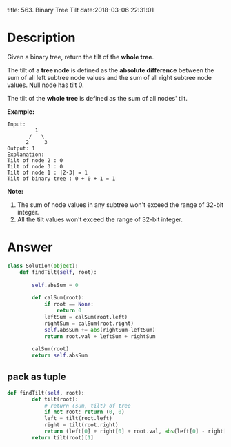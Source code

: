 title: 563. Binary Tree Tilt
date:2018-03-06 22:31:01

# Description
Given a binary tree, return the tilt of the **whole tree**.

The tilt of a **tree node** is defined as the **absolute difference** between the sum of all left subtree node values and the sum of all right subtree node values. Null node has tilt 0.

The tilt of the **whole tree** is defined as the sum of all nodes' tilt.

**Example:**
```
Input: 
         1
       /   \
      2     3
Output: 1
Explanation: 
Tilt of node 2 : 0
Tilt of node 3 : 0
Tilt of node 1 : |2-3| = 1
Tilt of binary tree : 0 + 0 + 1 = 1
```
**Note:**
1. The sum of node values in any subtree won't exceed the range of 32-bit integer.
2. All the tilt values won't exceed the range of 32-bit integer.

# Answer
```python
class Solution(object):
    def findTilt(self, root):
        
        self.absSum = 0
        
        def calSum(root):
            if root == None:
                return 0
            leftSum = calSum(root.left)
            rightSum = calSum(root.right)
            self.absSum += abs(rightSum-leftSum)
            return root.val + leftSum + rightSum
        
        calSum(root)
        return self.absSum
```

## pack as tuple
```python
def findTilt(self, root):
        def tilt(root):
            # return (sum, tilt) of tree
            if not root: return (0, 0)
            left = tilt(root.left)
            right = tilt(root.right)
            return (left[0] + right[0] + root.val, abs(left[0] - right[0]) + left[1] + right[1])
        return tilt(root)[1]
```